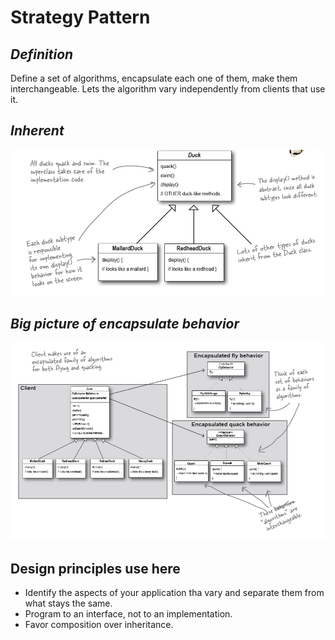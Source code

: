 # Strategy Pattern

## _Definition_

Define a set of algorithms, encapsulate each one of them, make them interchangeable. Lets the algorithm vary independently from clients that use it.

## _Inherent_

![title](Images/Inherent.png)

## _Big picture of encapsulate behavior_

![title](Images/BigPicture.png)

## Design principles use here

- Identify the aspects of your application tha vary and separate them from what stays the same.
- Program to an interface, not to an implementation.
- Favor composition over inheritance.
